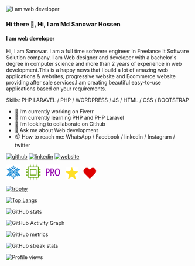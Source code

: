 ![I am web developer]([https://media.licdn.com/dms/image/C5616AQEJMFzfQv9Bfw/profile-displaybackgroundimage-shrink_350_1400/0/1662438326976?e=1695254400&v=beta&t=sYAWSmAYxlmH1KxGXgny4ujEcdQqlRGFB6tXKAxr-Ng](https://github.com/account))

### Hi there 👋, Hi, I am Md Sanowar Hossen
#### I am web developer


Hi, I am Sanowar. I am a full time softwere engineer in Freelance It Software Solution company. I am Web designer and developer with a bachelor's degree in computer science and more than 2 years of experience in web development.This is a happy news that I build a lot of amazing web applications & websites, progressive website and Ecommerce website providing after sale services.I am creating beautiful easy-to-use applications based on your requirements.

Skills:  PHP LARAVEL / PHP / WORDPRESS / JS / HTML / CSS / BOOTSTRAP

- 🔭 I’m currently working on Fiverr 
- 🌱 I’m currently learning PHP and PHP Laravel 
- 👯 I’m looking to collaborate on Github 
- 💬 Ask me about Web development 
- 📫 How to reach me: WhatsApp / Facebook / linkedin / Instagram / twitter 


[<img src='https://cdn.jsdelivr.net/npm/simple-icons@3.0.1/icons/github.svg' alt='github' height='40'>](https://github.com/devsanowar)  [<img src='https://cdn.jsdelivr.net/npm/simple-icons@3.0.1/icons/linkedin.svg' alt='linkedin' height='40'>](https://www.linkedin.com/in/devsanowar/)  [<img src='https://cdn.jsdelivr.net/npm/simple-icons@3.0.1/icons/icloud.svg' alt='website' height='40'>](https://mdsanowar.com/)  

<a href='https://archiveprogram.github.com/'><img src='https://raw.githubusercontent.com/acervenky/animated-github-badges/master/assets/acbadge.gif' width='40' height='40'></a> <a href='https://docs.github.com/en/developers'><img src='https://raw.githubusercontent.com/acervenky/animated-github-badges/master/assets/devbadge.gif' width='40' height='40'></a> <a href='https://github.com/pricing'><img src='https://raw.githubusercontent.com/acervenky/animated-github-badges/master/assets/pro.gif' width='40' height='40'></a> <a href='https://stars.github.com/'><img src='https://raw.githubusercontent.com/acervenky/animated-github-badges/master/assets/starbadge.gif' width='35' height='35'></a> <a href='https://docs.github.com/en/github/supporting-the-open-source-community-with-github-sponsors'><img src='https://raw.githubusercontent.com/acervenky/animated-github-badges/master/assets/sponsorbadge.gif' width='35' height='35'></a> 

[![trophy](https://github-profile-trophy.vercel.app/?username=devsanowar)](https://github.com/ryo-ma/github-profile-trophy)

[![Top Langs](https://github-readme-stats.vercel.app/api/top-langs/?username=devsanowar)](https://github.com/anuraghazra/github-readme-stats)

![GitHub stats](https://github-readme-stats.vercel.app/api?username=devsanowar&show_icons=true&count_private=true)  

![GitHub Activity Graph](https://activity-graph.herokuapp.com/graph?username=devsanowar)  

![GitHub metrics](https://metrics.lecoq.io/devsanowar)  

![GitHub streak stats](https://streak-stats.demolab.com/?user=devsanowar)  

![Profile views](https://gpvc.arturio.dev/devsanowar)  

